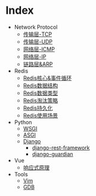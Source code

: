 # Index

- Network Protocol
  - [传输层-TCP](protocol/TCP.md)
  - [传输层-UDP](protocol/UDP.md)
  - [网络层-ICMP](protocol/ICMP.md)
  - [网络层-IP](protocol/IP.md)
  - [链路层&ARP](protocol/link.md)
- Redis
  - [Redis核心&事件循环](redis/redis-core.md)
  - [Redis数据结构](redis/redis-data-structure.md)
  - [Redis数据类型](redis/redis-data-type.md)
  - [Redis淘汰策略](redis/redis-eviction.md)
  - [Redis持久化](redis/redis-persistence.md)
  - [Redis使用场景](redis/redis-usage-scenario.md)
- Python
  - [WSGI](python/WSGI.md)
  - [ASGI](python/ASGI.md)
  - [Django](python/django/django.md)
    - [django-rest-framework](python/django/drf.md)
    - [django-guardian](python/django/django-guardian.md)
- Vue
  - [响应式原理](vue/reactivity.js)
- Tools
  - [Vim](tools/vim.md)
  - [GDB](tools/gdb.md)
